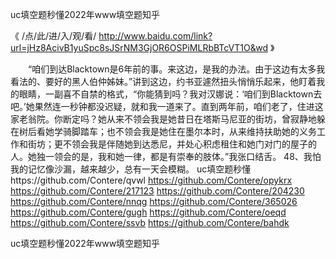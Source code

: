 
uc填空题秒懂2022年www填空题知乎




《 /点/此/进/入/观/看/ http://www.baidu.com/link?url=jHz8AcivB1yuSpc8sJSrNM3GjOR6OSPiMLRbBTcVT1O&wd 》




　　“咱们到达Blacktown是6年前的事。来这边，是我的办法。由于这边有太多我看法的、要好的黑人伯仲姊妹。”讲到这边，约书亚遽然扭头悄悄乐起来，他盯着我的眼睛，一副喜不自禁的格式，“你能猜到吗？我对汉娜说：‘咱们到Blacktown去吧。’她果然连一秒钟都没迟疑，就和我一道来了。直到两年前，咱们老了，住进这家老翁院。你断定吗？她从来不领会我是她昔日在塔斯马尼亚的街坊，曾寂静地躲在树后看她学骑脚踏车；也不领会我是她住在墨尔本时，从来维持扶助她的义务工作和街坊；更不领会我是伴随她到达悉尼，并处心积虑租住和她门对门的屋子的人。她独一领会的是，我和她一律，都是有崇奉的肢体。”我张口结舌。
	48、我怕我的记忆像沙漏，越来越少，总有一天会模糊。
uc填空题秒懂https://github.com/Contere/qvwl
https://github.com/Contere/opykrx
https://github.com/Contere/217123
https://github.com/Contere/204230
https://github.com/Contere/nnqg
https://github.com/Contere/365026
https://github.com/Contere/gugh
https://github.com/Contere/oeqd
https://github.com/Contere/ssvb
https://github.com/Contere/bahdk





uc填空题秒懂2022年www填空题知乎
